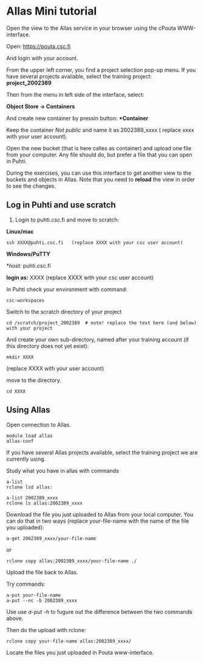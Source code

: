 # Allas Mini tutorial

Open the view to the Allas service in your browser using the cPouta WWW-interface.

Open: https://pouta.csc.fi

And login with your account.

From the upper left corner, you find a project selection pop-up menu. If you have several projects available, select the
training project: **project_2002389**

Then from the menu in left side of the interface, select:

**Object Store -> Containers**

And create new container by pressin button: **+Container**

Keep the container _Not public_ and name it as 2002389_xxxx ( replace xxxx with your user account).

Open the new bucket (that is here calles as container) and upload one file from your computer. 
Any file should do, but prefer a file that you can open in Puhti.

During the exercises, you can use this interface to get another view to the buckets and objects in Allas.
Note that you need to **reload** the view in order to see the changes.


## Log in Puhti and use scratch

1. Login to puhti.csc.fi and move to scratch:

**Linux/mac**
```text
ssh XXXX@puhti.csc.fi   (replace XXXX with your csc user account)
```

**Windows/PuTTY**

   **host:* puhti.csc.fi
 
   **login as:** XXXX  (replace XXXX with your csc user account)


In Puhti check your environment with command:
```text
csc-workspaces
```
Switch to the scratch directory of your project 
```text
cd /scratch/project_2002389  # note! replace the text here (and below) with your project
```
And create your own sub-directory, named after your training account (if this directory does not yet exist):
```text
mkdir XXXX 
```
(replace XXXX with your user account)

move to the directory.
```text
cd XXXX
```

## Using Allas

Open connection to Allas. 
```text
module load allas
allas-conf 
```
If you have several Allas projects available, select the training project we are currently using.

Study what you have in allas with commands
```text
a-list
rclone lsd allas:

a-list 2002389_xxxx
rclone ls allas:2002389_xxxx
```

Download the file you just uploaded to Allas from your local computer.
You can do that in two ways (replace your-file-name with the name of the file you uploaded):
```text
a-get 2002389_xxxx/your-file-name
```
or
```
rclone copy allas:2002389_xxxx/your-file-name ./
```

Upload the file back to Allas.

Try commands:

```text
a-put your-file-name
a-put --nc -b 2002389_xxxx 
```
Use use _a-put -h_ to fugure out the difference between the two commands above.

Then do the upload with rclone:
```text
rclone copy your-file-name allas:2002389_xxxx/
```
Locate the files you just uploaded in Pouta www-interface.




